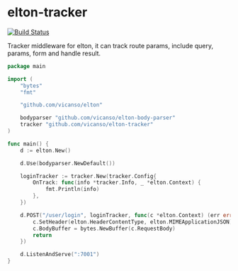 # elton-tracker

[![Build Status](https://img.shields.io/travis/vicanso/elton-tracker.svg?label=linux+build)](https://travis-ci.org/vicanso/elton-tracker)

Tracker middleware for elton, it can track route params, include query, params, form and handle result.

```go
package main

import (
	"bytes"
	"fmt"

	"github.com/vicanso/elton"

	bodyparser "github.com/vicanso/elton-body-parser"
	tracker "github.com/vicanso/elton-tracker"
)

func main() {
	d := elton.New()

	d.Use(bodyparser.NewDefault())

	loginTracker := tracker.New(tracker.Config{
		OnTrack: func(info *tracker.Info, _ *elton.Context) {
			fmt.Println(info)
		},
	})

	d.POST("/user/login", loginTracker, func(c *elton.Context) (err error) {
		c.SetHeader(elton.HeaderContentType, elton.MIMEApplicationJSON)
		c.BodyBuffer = bytes.NewBuffer(c.RequestBody)
		return
	})

	d.ListenAndServe(":7001")
}

```